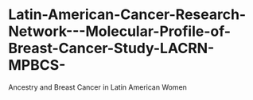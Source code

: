 # Latin-American-Cancer-Research-Network---Molecular-Profile-of-Breast-Cancer-Study-LACRN-MPBCS-
Ancestry and Breast Cancer in Latin American Women
